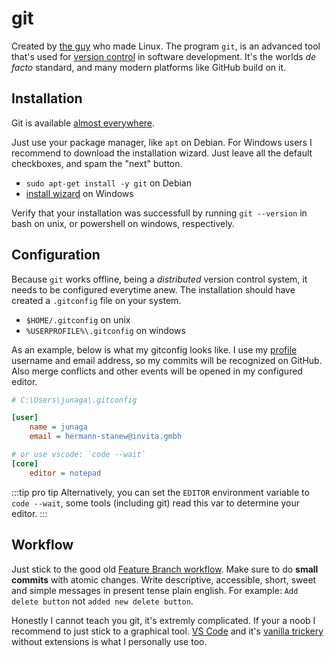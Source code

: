 # git

Created by [the guy](https://github.com/torvalds) who made Linux. The program `git`, is an advanced tool that's used for [version control](https://en.wikipedia.org/wiki/Version_control) in software development. It's the worlds _de facto_ standard, and many modern platforms like GitHub build on it.

<youtube id="hwP7WQkmECE" />

## Installation

Git is available [almost everywhere](https://git-scm.com/downloads).

Just use your package manager, like `apt` on Debian. For Windows users I recommend to download the installation wizard. Just leave all the default checkboxes, and spam the "next" button.

- `sudo apt-get install -y git` on Debian
- [install wizard](https://git-scm.com/download/win) on Windows

Verify that your installation was successfull by running `git --version` in bash on unix, or powershell on windows, respectively.

## Configuration

Because `git` works offline, being a _distributed_ version control system, it needs to be configured everytime anew. The installation should have created a `.gitconfig` file on your system.

- `$HOME/.gitconfig` on unix
- `%USERPROFILE%\.gitconfig` on windows

As an example, below is what my gitconfig looks like. I use my [profile](https://github.com/junaga) username and email address, so my commits will be recognized on GitHub. Also merge conflicts and other events will be opened in my configured editor.

```ini
# C:\Users\junaga\.gitconfig

[user]
    name = junaga
    email = hermann-stanew@invita.gmbh

# or use vscode: `code --wait`
[core]
    editor = notepad
```

:::tip pro tip
Alternatively, you can set the `EDITOR` environment variable to `code --wait`, some tools (including git) read this var to determine your editor.
:::

## Workflow

Just stick to the good old [Feature Branch workflow](https://www.atlassian.com/git/tutorials/comparing-workflows/feature-branch-workflow). Make sure to do **small commits** with atomic changes. Write descriptive, accessible, short, sweet and simple messages in present tense plain english. For example: `Add delete button` not `added new delete button`.

Honestly I cannot teach you git, it's extremly complicated. If your a noob I recommend to just stick to a graphical tool. [VS Code](http://vscode.github.com/) and it's [vanilla trickery](https://code.visualstudio.com/docs/editor/versioncontrol#_git-support) without extensions is what I personally use too.

